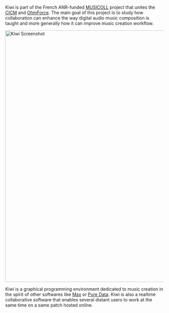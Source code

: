 Kiwi is part of the French ANR-funded [MUSICOLL](http://musicoll.mshparisnord.org/) project that unites the [CICM](http://cicm.mshparisnord.org/) and [OhmForce](https://www.ohmforce.com/). The main goal of this project is to study how collaboration can enhance the way digital audio music composition is taught and more generally how it can improve music creation workflow.

<img alt="Kiwi Screenshot" src="./img/kiwi_screenshot.png" width="800px" class="centered"/>

Kiwi is a graphical programming environment dedicated to music creation in the spirit of other softwares like [Max](https://cycling74.com) or [Pure Data](https://puredata.info/).
Kiwi is also a realtime collaborative software that enables several distant users to work at the same time on a same patch hosted online.
